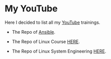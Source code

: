 # My YouTube
Here I decided to list all my [YouTube](https://www.youtube.com/@MortezaBashsiz "YouTube") trainings.


- The Repo of [Ansible](https://github.com/MortezaBashsiz/YouTube/tree/main/Ansible "Ansible").

- The Repo of Linux Course [HERE](https://github.com/MortezaBashsiz/YouTube/tree/main/Linux-Course "HERE").

- The Repo of Linux System Engineering [HERE](https://github.com/MortezaBashsiz/YouTube/tree/main/Linux-System-Engineering "HERE").

